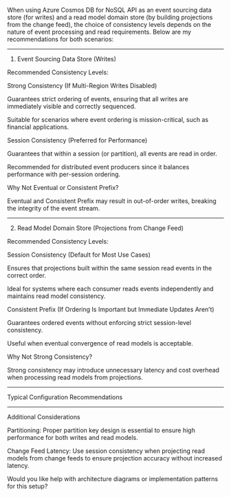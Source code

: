 When using Azure Cosmos DB for NoSQL API as an event sourcing data store (for writes) and a read model domain store (by building projections from the change feed), the choice of consistency levels depends on the nature of event processing and read requirements. Below are my recommendations for both scenarios:


---

1. Event Sourcing Data Store (Writes)

Recommended Consistency Levels:

Strong Consistency (If Multi-Region Writes Disabled)

Guarantees strict ordering of events, ensuring that all writes are immediately visible and correctly sequenced.

Suitable for scenarios where event ordering is mission-critical, such as financial applications.


Session Consistency (Preferred for Performance)

Guarantees that within a session (or partition), all events are read in order.

Recommended for distributed event producers since it balances performance with per-session ordering.


Why Not Eventual or Consistent Prefix?

Eventual and Consistent Prefix may result in out-of-order writes, breaking the integrity of the event stream.




---

2. Read Model Domain Store (Projections from Change Feed)

Recommended Consistency Levels:

Session Consistency (Default for Most Use Cases)

Ensures that projections built within the same session read events in the correct order.

Ideal for systems where each consumer reads events independently and maintains read model consistency.


Consistent Prefix (If Ordering Is Important but Immediate Updates Aren’t)

Guarantees ordered events without enforcing strict session-level consistency.

Useful when eventual convergence of read models is acceptable.


Why Not Strong Consistency?

Strong consistency may introduce unnecessary latency and cost overhead when processing read models from projections.




---

Typical Configuration Recommendations


---

Additional Considerations

Partitioning: Proper partition key design is essential to ensure high performance for both writes and read models.

Change Feed Latency: Use session consistency when projecting read models from change feeds to ensure projection accuracy without increased latency.


Would you like help with architecture diagrams or implementation patterns for this setup?


